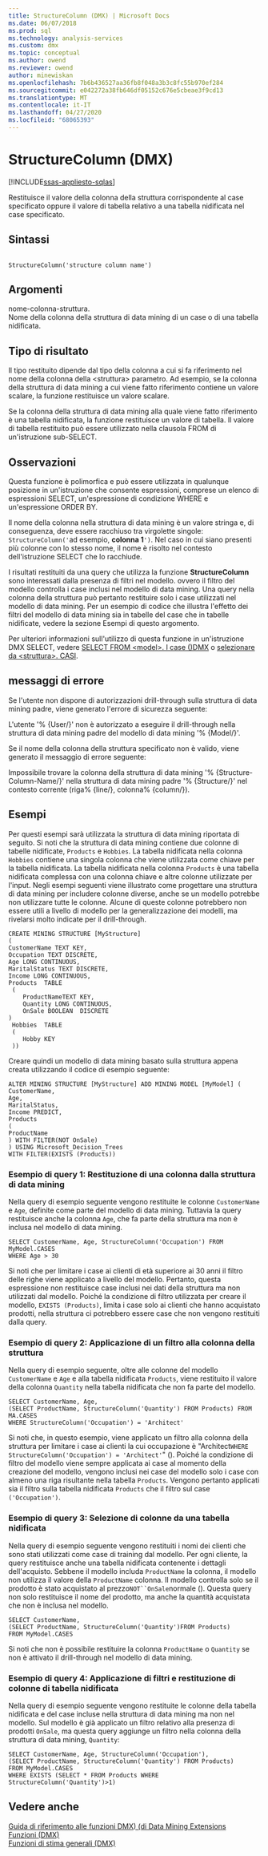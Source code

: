 ```yaml
---
title: StructureColumn (DMX) | Microsoft Docs
ms.date: 06/07/2018
ms.prod: sql
ms.technology: analysis-services
ms.custom: dmx
ms.topic: conceptual
ms.author: owend
ms.reviewer: owend
author: minewiskan
ms.openlocfilehash: 7b6b436527aa36fb8f048a3b3c8fc55b970ef284
ms.sourcegitcommit: e042272a38fb646df05152c676e5cbeae3f9cd13
ms.translationtype: MT
ms.contentlocale: it-IT
ms.lasthandoff: 04/27/2020
ms.locfileid: "68065393"
---
```

# <a name="structurecolumn-dmx"></a>StructureColumn (DMX)
[!INCLUDE[ssas-appliesto-sqlas](../includes/ssas-appliesto-sqlas.md)]

  Restituisce il valore della colonna della struttura corrispondente al case specificato oppure il valore di tabella relativo a una tabella nidificata nel case specificato.  
  
## <a name="syntax"></a>Sintassi  
  
```  
  
StructureColumn('structure column name')  
```  
  
## <a name="arguments"></a>Argomenti  
 nome-colonna-struttura.  
 Nome della colonna della struttura di data mining di un case o di una tabella nidificata.  
  
## <a name="result-type"></a>Tipo di risultato  
 Il tipo restituito dipende dal tipo della colonna a cui si fa riferimento nel nome della colonna della \<struttura> parametro. Ad esempio, se la colonna della struttura di data mining a cui viene fatto riferimento contiene un valore scalare, la funzione restituisce un valore scalare.  
  
 Se la colonna della struttura di data mining alla quale viene fatto riferimento è una tabella nidificata, la funzione restituisce un valore di tabella. Il valore di tabella restituito può essere utilizzato nella clausola FROM di un'istruzione sub-SELECT.  
  
## <a name="remarks"></a>Osservazioni  
 Questa funzione è polimorfica e può essere utilizzata in qualunque posizione in un'istruzione che consente espressioni, comprese un elenco di espressioni SELECT, un'espressione di condizione WHERE e un'espressione ORDER BY.  
  
 Il nome della colonna nella struttura di data mining è un valore stringa e, di conseguenza, deve essere racchiuso tra virgolette singole: `StructureColumn('`ad esempio, **colonna 1**`')`. Nel caso in cui siano presenti più colonne con lo stesso nome, il nome è risolto nel contesto dell'istruzione SELECT che lo racchiude.  
  
 I risultati restituiti da una query che utilizza la funzione **StructureColumn** sono interessati dalla presenza di filtri nel modello. ovvero il filtro del modello controlla i case inclusi nel modello di data mining. Una query nella colonna della struttura può pertanto restituire solo i case utilizzati nel modello di data mining. Per un esempio di codice che illustra l'effetto dei filtri del modello di data mining sia in tabelle del case che in tabelle nidificate, vedere la sezione Esempi di questo argomento.  
  
 Per ulteriori informazioni sull'utilizzo di questa funzione in un'istruzione DMX SELECT, vedere [SELECT FROM &#60;model&#62;. I case &#40;&#41;DMX](../dmx/select-from-model-cases-dmx.md) o [selezionare da &#60;struttura&#62;. CASI](../dmx/select-from-structure-cases.md).  
  
## <a name="error-messages"></a>messaggi di errore  
 Se l'utente non dispone di autorizzazioni drill-through sulla struttura di data mining padre, viene generato l'errore di sicurezza seguente:  
  
 L'utente '% {User/}' non è autorizzato a eseguire il drill-through nella struttura di data mining padre del modello di data mining '% {Model/}'.  
  
 Se il nome della colonna della struttura specificato non è valido, viene generato il messaggio di errore seguente:  
  
 Impossibile trovare la colonna della struttura di data mining '% {Structure-Column-Name/}' nella struttura di data mining padre '% {Structure/}' nel contesto corrente (riga% {line/}, colonna% {column/}).  
  
## <a name="examples"></a>Esempi  
 Per questi esempi sarà utilizzata la struttura di data mining riportata di seguito. Si noti che la struttura di data mining contiene due colonne di tabelle nidificate, `Products` e `Hobbies`. La tabella nidificata nella colonna `Hobbies` contiene una singola colonna che viene utilizzata come chiave per la tabella nidificata. La tabella nidificata nella colonna `Products` è una tabella nidificata complessa con una colonna chiave e altre colonne utilizzate per l'input. Negli esempi seguenti viene illustrato come progettare una struttura di data mining per includere colonne diverse, anche se un modello potrebbe non utilizzare tutte le colonne. Alcune di queste colonne potrebbero non essere utili a livello di modello per la generalizzazione dei modelli, ma rivelarsi molto indicate per il drill-through.  
  
```  
CREATE MINING STRUCTURE [MyStructure]   
(  
CustomerName TEXT KEY,  
Occupation TEXT DISCRETE,  
Age LONG CONTINUOUS,  
MaritalStatus TEXT DISCRETE,  
Income LONG CONTINUOUS,  
Products  TABLE  
 (  
    ProductNameTEXT KEY,  
    Quantity LONG CONTINUOUS,  
    OnSale BOOLEAN  DISCRETE  
)  
 Hobbies  TABLE  
 (  
    Hobby KEY  
 ))  
```  
  
 Creare quindi un modello di data mining basato sulla struttura appena creata utilizzando il codice di esempio seguente:  
  
```  
ALTER MINING STRUCTURE [MyStructure] ADD MINING MODEL [MyModel] (  
CustomerName,  
Age,  
MaritalStatus,  
Income PREDICT,  
Products   
(  
ProductName  
) WITH FILTER(NOT OnSale)  
) USING Microsoft_Decision_Trees   
WITH FILTER(EXISTS (Products))  
```  
  
### <a name="sample-query-1-returning-a-column-from-the-mining-structure"></a>Esempio di query 1: Restituzione di una colonna dalla struttura di data mining  
 Nella query di esempio seguente vengono restituite le colonne `CustomerName` e `Age`, definite come parte del modello di data mining. Tuttavia la query restituisce anche la colonna `Age`, che fa parte della struttura ma non è inclusa nel modello di data mining.  
  
```  
SELECT CustomerName, Age, StructureColumn('Occupation') FROM MyModel.CASES   
WHERE Age > 30  
```  
  
 Si noti che per limitare i case ai clienti di età superiore ai 30 anni il filtro delle righe viene applicato a livello del modello. Pertanto, questa espressione non restituisce case inclusi nei dati della struttura ma non utilizzati dal modello. Poiché la condizione di filtro utilizzata per creare il modello, `EXISTS (Products)`, limita i case solo ai clienti che hanno acquistato prodotti, nella struttura ci potrebbero essere case che non vengono restituiti dalla query.  
  
### <a name="sample-query-2-applying-a-filter-to-the-structure-column"></a>Esempio di query 2: Applicazione di un filtro alla colonna della struttura  
 Nella query di esempio seguente, oltre alle colonne del modello `CustomerName` e `Age` e alla tabella nidificata `Products`, viene restituito il valore della colonna `Quantity` nella tabella nidificata che non fa parte del modello.  
  
```  
SELECT CustomerName, Age,  
(SELECT ProductName, StructureColumn('Quantity') FROM Products) FROM MA.CASES   
WHERE StructureColumn('Occupation') = 'Architect'  
```  
  
 Si noti che, in questo esempio, viene applicato un filtro alla colonna della struttura per limitare i case ai clienti la cui occupazione è "Architect`WHERE StructureColumn('Occupation') = 'Architect'`" (). Poiché la condizione di filtro del modello viene sempre applicata ai case al momento della creazione del modello, vengono inclusi nei case del modello solo i case con almeno una riga risultante nella tabella `Products`. Vengono pertanto applicati sia il filtro sulla tabella nidificata `Products` che il filtro sul case `('Occupation')`.  
  
### <a name="sample-query-3-selecting-columns-from-a-nested-table"></a>Esempio di query 3: Selezione di colonne da una tabella nidificata  
 Nella query di esempio seguente vengono restituiti i nomi dei clienti che sono stati utilizzati come case di training dal modello. Per ogni cliente, la query restituisce anche una tabella nidificata contenente i dettagli dell'acquisto. Sebbene il modello includa `ProductName` la colonna, il modello non utilizza il valore della `ProductName` colonna. Il modello controlla solo se il prodotto è stato acquistato al prezzo`NOT``OnSale`normale (). Questa query non solo restituisce il nome del prodotto, ma anche la quantità acquistata che non è inclusa nel modello.  
  
```  
SELECT CustomerName,    
(SELECT ProductName, StructureColumn('Quantity')FROM Products)   
FROM MyModel.CASES  
```  
  
 Si noti che non è possibile restituire la colonna `ProductName` o `Quantity` se non è attivato il drill-through nel modello di data mining.  
  
### <a name="sample-query-4-filtering-on-and-returning-nested-table-columns"></a>Esempio di query 4: Applicazione di filtri e restituzione di colonne di tabella nidificata  
 Nella query di esempio seguente vengono restituite le colonne della tabella nidificata e del case incluse nella struttura di data mining ma non nel modello. Sul modello è già applicato un filtro relativo alla presenza di prodotti `OnSale`, ma questa query aggiunge un filtro nella colonna della struttura di data mining, `Quantity`:  
  
```  
SELECT CustomerName, Age, StructureColumn('Occupation'),   
(SELECT ProductName, StructureColumn('Quantity') FROM Products)   
FROM MyModel.CASES   
WHERE EXISTS (SELECT * FROM Products WHERE StructureColumn('Quantity')>1)  
```  
  
## <a name="see-also"></a>Vedere anche  
 [Guida di riferimento alle funzioni DMX&#41; &#40;di Data Mining Extensions](../dmx/data-mining-extensions-dmx-function-reference.md)   
 [Funzioni &#40;DMX&#41;](../dmx/functions-dmx.md)   
 [Funzioni di stima generali &#40;DMX&#41;](../dmx/general-prediction-functions-dmx.md)  
  
  
